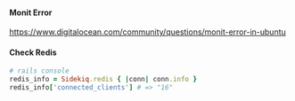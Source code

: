 #### Monit Error
https://www.digitalocean.com/community/questions/monit-error-in-ubuntu

#### Check Redis
```ruby
# rails console
redis_info = Sidekiq.redis { |conn| conn.info }
redis_info['connected_clients'] # => "16"

